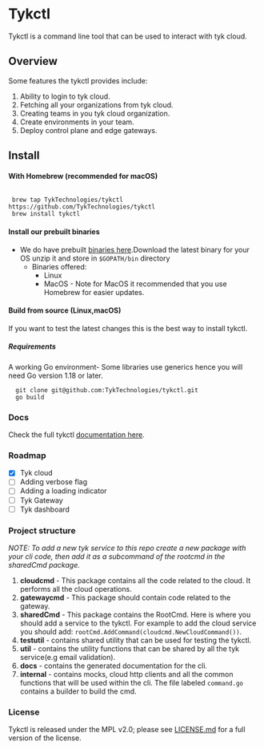 # Tykctl

Tykctl is a command line tool that can be used to interact with tyk cloud.

## Overview

Some features the tykctl provides include:

1. Ability to login to tyk cloud.
2. Fetching all your organizations from tyk cloud.
3. Creating teams in you tyk cloud organization.
4. Create environments in your team.
5. Deploy control plane and edge gateways.

## Install

#### With Homebrew (recommended for macOS)

 ```shell
 
  brew tap TykTechnologies/tykctl https://github.com/TykTechnologies/tykctl
  brew install tykctl 
  ```

#### Install our prebuilt binaries

- We do have prebuilt [ binaries here](https://github.com/TykTechnologies/tykctl/releases).Download the latest binary
  for your OS unzip it and store in `$GOPATH/bin` directory
    - Binaries offered:
        - Linux
        - MacOS - Note for MacOS it recommended that you use Homebrew for easier updates.

#### Build from source (Linux,macOS)

If you want to test the latest changes this is the best way to install tykctl.

##### Requirements

A working Go environment- Some libraries use generics hence you will need Go version 1.18 or later.

   ```
     git clone git@github.com:TykTechnologies/tykctl.git
     go build 
  ```

### Docs

Check the full tykctl [documentation here](./docs/tykctl.md).

### Roadmap

- [x] Tyk cloud
- [ ] Adding verbose flag
- [ ] Adding a loading indicator
- [ ] Tyk Gateway
- [ ] Tyk dashboard

### Project structure

*NOTE: To add a new tyk service to this repo create a new package with your cli code, then add it as a subcommand of the
rootcmd in the sharedCmd package.*

1. **cloudcmd** - This package contains all the code related to the cloud. It performs all the cloud operations.
2. **gatewaycmd** - This package should contain code related to the gateway.
3. **sharedCmd** - This package contains the RootCmd. Here is where you should add a service to the tykctl. For example to add the cloud service you should add: `rootCmd.AddCommand(cloudcmd.NewCloudCommand())`.
4. **testutil** - contains shared utility that can be used for testing the tykctl.
5. **util** - contains the utility functions that can be shared by all the tyk service(e.g email validation).
6. **docs** - contains the generated documentation for the cli.
7. **internal** - contains mocks, cloud http clients and all the common functions that will be used within the cli. The file labeled `command.go` contains a builder to build the cmd.

### License

Tykctl is released under the MPL v2.0; please see [LICENSE.md](./LICENSE) for a full version of the license.

